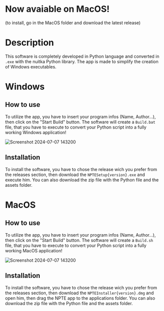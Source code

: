 # Now avaiable on MacOS!
(to install, go in the MacOS folder and download the latest release)
# Description
This software is completely developed in Python language and converted in `.exe` with the nuitka Python library.
The app is made to simplify the creation of Windows executables.

# Windows

## How to use
To utilize the app, you have to insert your program infos (Name, Author...), then click on the "Start Build" button. The software will create a `Build.bat` file, that you have to execute to convert your Python script into a fully working Windows application!

![Screenshot 2024-07-07 143200](https://github.com/Anakin-bb8/NPTE-Nuitka_Python_to_Exexutables/assets/174937049/3b03cef6-2d3c-4616-8b16-42ea5537a07a)

## Installation
To install the software, you have to chose the release wich you prefer from the releases section, then download the `NPTESetup{version}.exe` and execute him. You can also download the zip file with the Python file and the assets folder.

# MacOS

## How to use
To utilize the app, you have to insert your program infos (Name, Author...), then click on the "Start Build" button. The software will create a `Build.sh` file, that you have to execute to convert your Python script into a fully working MacOS application!

![Screenshot 2024-07-07 143200](https://github.com/Anakin-bb8/NPTE-Nuitka_Python_to_Exexutables/assets/174937049/3b03cef6-2d3c-4616-8b16-42ea5537a07a)

## Installation
To install the software, you have to chose the release wich you prefer from the releases section, then download the `NPTEInstaller{version}.dmg` and open him, then drag the NPTE app to the applications folder. You can also download the zip file with the Python file and the assets folder.

